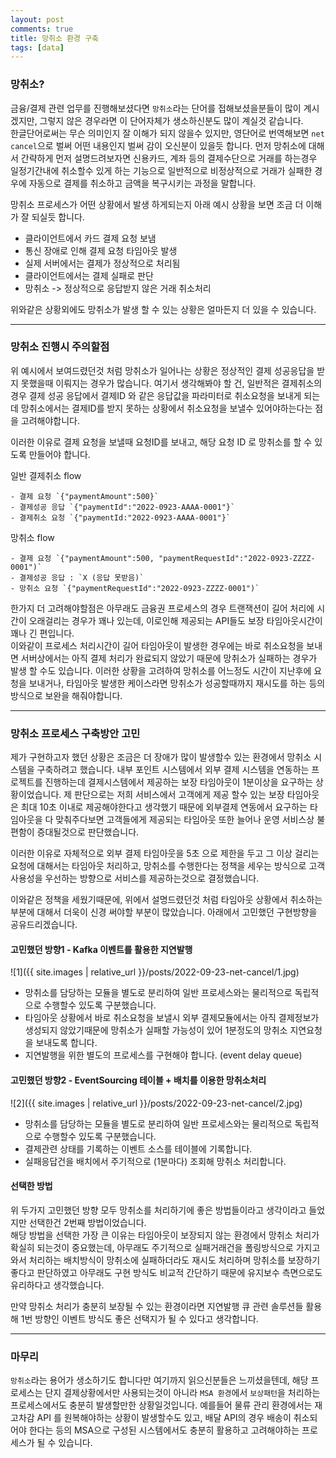 ```yaml
---
layout: post
comments: true
title: 망취소 환경 구축
tags: [data]
---
```


### 망취소?

금융/결제 관련 업무를 진행해보셨다면 `망취소`라는 단어를 접해보셨을분들이 많이 계시겠지만, 그렇지 않은 경우라면 이 단어자체가 생소하신분도 많이 계실것 같습니다.  
한글단어로써는 무슨 의미인지 잘 이해가 되지 않을수 있지만, 영단어로 번역해보면 `net cancel`으로 벌써 어떤 내용인지 벌써 감이 오신분이 있을듯 합니다. 먼저 망취소에 대해서 간략하게 먼저 설명드려보자면 신용카드, 계좌 등의 결제수단으로 거래를 하는경우 일정기간내에 취소할수 있게 하는 기능으로 일반적으로 비정상적으로 거래가 실패한 경우에 자동으로 결제를 취소하고 금액을 복구시키는 과정을 말합니다.

망취소 프로세스가 어떤 상황에서 발생 하게되는지 아래 예시 상황을 보면 조금 더 이해가 잘 되실듯 합니다.

- 클라이언트에서 카드 결제 요청 보냄
- 통신 장애로 인해 결제 요청 타임아웃 발생
- 실제 서버에서는 결제가 정상적으로 처리됨
- 클라이언트에서는 결제 실패로 판단
- 망취소 -> 정상적으로 응답받지 않은 거래 취소처리 

위와같은 상황외에도 망취소가 발생 할 수 있는 상황은 얼마든지 더 있을 수 있습니다.

---

### 망취소 진행시 주의할점

위 예시에서 보여드렸던것 처럼 망취소가 일어나는 상황은 정상적인 결제 성공응답을 받지 못했을때 이뤄지는 경우가 많습니다. 여기서 생각해봐야 할 건, 일반적은 결제취소의 경우 결제 성공 응답에서 결제ID 와 같은 응답값을 파라미터로 취소요청을 보내게 되는데 망취소에서는 결제ID를 받지 못하는 상황에서 취소요청을 보낼수 있어야하는다는 점을 고려해야합니다.  

이러한 이유로 결제 요청을 보낼때 요청ID를 보내고, 해당 요청 ID 로 망취소를 할 수 있도록 만들어야 합니다.

일반 결제취소 flow
```
- 결제 요청 `{"paymentAmount":500}`
- 결제성공 응답 `{"paymentId":"2022-0923-AAAA-0001"}`
- 결제취소 요청 `{"paymentId:"2022-0923-AAAA-0001"}`
```

망취소 flow
```
- 결제 요청 `{"paymentAmount":500, "paymentRequestId":"2022-0923-ZZZZ-0001")`
- 결제성공 응답 : `X (응답 못받음)`
- 망취소 요청 `{"paymentRequestId":"2022-0923-ZZZZ-0001")`
```

한가지 더 고려해야할점은 아무래도 금융권 프로세스의 경우 트랜잭션이 길어 처리에 시간이 오래걸리는 경우가 꽤나 있는데, 이로인해 제공되는 API들도 보장 타임아웃시간이 꽤나 긴 편입니다.  
이와같이 프로세스 처리시간이 길어 타임아웃이 발생한 경우에는 바로 취소요청을 보내면 서버상에서는 아직 결제 처리가 완료되지 않았기 때문에 망취소가 실패하는 경우가 발생 할 수도 있습니다. 이러한 상황을 고려하여 망취소를 어느정도 시간이 지난후에 요청을 보내거나, 타임아웃 발생한 케이스라면 망취소가 성공할때까지 재시도를 하는 등의 방식으로 보완을 해줘야합니다.

---

### 망취소 프로세스 구축방안 고민

제가 구현하고자 했던 상황은 조금은 더 장애가 많이 발생할수 있는 환경에서 망취소 시스템을 구축하려고 했습니다. 내부 포인트 시스템에서 외부 결제 시스템을 연동하는 프로젝트를 진행하는데 결제시스템에서 제공하는 보장 타임아웃이 1분이상을 요구하는 상황이었습니다. 제 판단으로는 저희 서비스에서 고객에게 제공 할수 있는 보장 타임아웃은 최대 10초 이내로 제공해야한다고 생각했기 때문에 외부결제 연동에서 요구하는 타임아웃을 다 맞춰주다보면 고객들에게 제공되는 타임아웃 또한 늘어나 운영 서비스상 불편함이 증대될것으로 판단했습니다.

이러한 이유로 자체적으로 외부 결제 타임아웃을 5초 으로 제한을 두고 그 이상 걸리는 요청에 대해서는 타임아웃 처리하고, 망취소를 수행한다는 정책을 세우는 방식으로 고객 사용성을 우선하는 방향으로 서비스를 제공하는것으로 결정했습니다.

이와같은 정책을 세웠기때문에, 위에서 설명드렸던것 처럼 타임아웃 상황에서 취소하는 부분에 대해서 더욱이 신경 써야할 부분이 많았습니다.
아래에서 고민했던 구현방향을 공유드리겠습니다.

#### 고민했던 방향1 - Kafka 이벤트를 활용한 지연발행

![1]({{ site.images | relative_url }}/posts/2022-09-23-net-cancel/1.jpg)  

- 망취소를 담당하는 모듈을 별도로 분리하여 일반 프로세스와는 물리적으로 독립적으로 수행할수 있도록 구분했습니다.
- 타임아웃 상황에서 바로 취소요청을 보낼시 외부 결제모듈에서는 아직 결제정보가 생성되지 않았기때문에 망취소가 실패할 가능성이 있어 1분정도의 망취소 지연요청을 보내도록 합니다.
- 지연발행을 위한 별도의 프로세스를 구현해야 합니다. (event delay queue)

#### 고민했던 방향2 - EventSourcing 테이블 + 배치를 이용한 망취소처리

![2]({{ site.images | relative_url }}/posts/2022-09-23-net-cancel/2.jpg)  

- 망취소를 담당하는 모듈을 별도로 분리하여 일반 프로세스와는 물리적으로 독립적으로 수행할수 있도록 구분했습니다.
- 결제관련 상태를 기록하는 이벤트 소스를 테이블에 기록합니다.
- 실패응답건을 배치에서 주기적으로 (1분마다) 조회해 망취소 처리합니다.

#### 선택한 방법

위 두가지 고민했던 방향 모두 망취소를 처리하기에 좋은 방법들이라고 생각이라고 들었지만 선택한건 2번째 방법이었습니다.  
해당 방법을 선택한 가장 큰 이유는 타임아웃이 보장되지 않는 환경에서 망취소 처리가 확실히 되는것이 중요했는데, 아무래도 주기적으로 실패거래건을 폴링방식으로 가지고와서 처리하는 배치방식이 망취소에 실패하더라도 재시도 처리하며 망취소를 보장하기 좋다고 판단하였고 아무래도 구현 방식도 비교적 간단하기 때문에 유지보수 측면으로도 유리하다고 생각했습니다.

만약 망취소 처리가 충분히 보장될 수 있는 환경이라면 지연발행 큐 관련 솔루션들 활용해 1번 방향인 이벤트 방식도 좋은 선택지가 될 수 있다고 생각합니다.

---

### 마무리

`망취소`라는 용어가 생소하기도 합니다만 여기까지 읽으신분들은 느끼셨을텐데, 해당 프로세스는 단지 결제상황에서만 사용되는것이 아니라 `MSA 환경`에서 `보상패턴`을 처리하는 프로세스에서도 충분히 발생할만한 상황일것입니다. 예를들어 물류 관리 환경에서는 재고차감 API 를 원복해야하는 상황이 발생할수도 있고, 배달 API의 경우 배송이 취소되어야 한다는 등의 MSA으로 구성된 시스템에서도 충분히 활용하고 고려해야하는 프로세스가 될 수 있습니다.